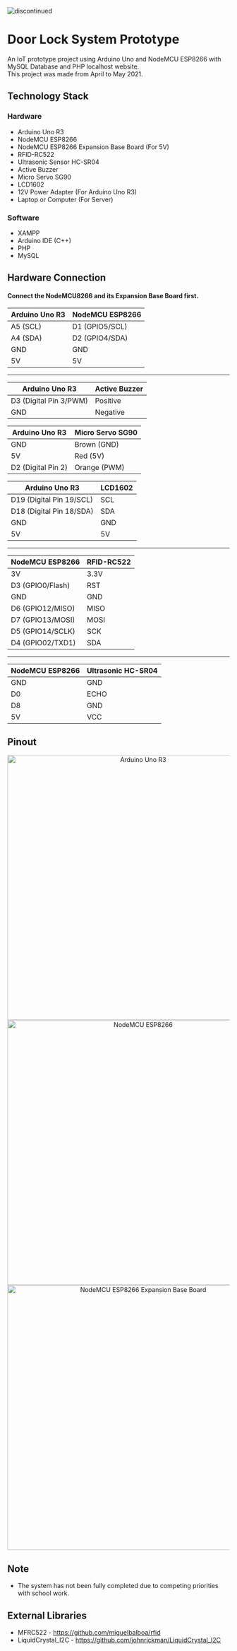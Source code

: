 <p align="left"> <img src="https://camo.githubusercontent.com/41b4407c394c2bd65aa1f4199f5ce149017b80e314e1207a505c26e9f8f677c5/68747470733a2f2f696d672e736869656c64732e696f2f62616467652f7374617475732d646973636f6e74696e7565642d7265642e737667" alt="discontinued" /> </p>

# Door Lock System Prototype

An IoT prototype project using Arduino Uno and NodeMCU ESP8266 with MySQL Database and PHP localhost website.\
This project was made from April to May 2021.

## Technology Stack
### Hardware
* Arduino Uno R3
* NodeMCU ESP8266
* NodeMCU ESP8266 Expansion Base Board (For 5V)
* RFID-RC522
* Ultrasonic Sensor HC-SR04
* Active Buzzer
* Micro Servo SG90
* LCD1602
* 12V Power Adapter (For Arduino Uno R3)
* Laptop or Computer (For Server)

### Software
* XAMPP
* Arduino IDE (C++)
* PHP
* MySQL

## Hardware Connection
#### Connect the NodeMCU8266 and its Expansion Base Board first.

| Arduino Uno R3 | NodeMCU ESP8266 |   
| --- | --- |
| A5 (SCL) | D1 (GPIO5/SCL) |
| A4 (SDA) | D2 (GPIO4/SDA) |
| GND | GND |
| 5V | 5V |
---
| Arduino Uno R3 | Active Buzzer |
| --- | --- |
| D3 (Digital Pin 3/PWM) | Positive |
| GND | Negative |

| Arduino Uno R3 | Micro Servo SG90|
| --- | --- |
| GND | Brown (GND) |
| 5V | Red (5V) |
| D2 (Digital Pin 2) | Orange (PWM) |

| Arduino Uno R3 | LCD1602 |   
| --- | --- |
| D19 (Digital Pin 19/SCL) | SCL |
| D18 (Digital Pin 18/SDA) | SDA |
| GND | GND |
| 5V | 5V |
---
| NodeMCU ESP8266 | RFID-RC522 |   
| --- | --- |
| 3V | 3.3V |
| D3 (GPIO0/Flash) | RST |
| GND | GND |
| D6 (GPIO12/MISO) | MISO |
| D7 (GPIO13/MOSI) | MOSI |
| D5 (GPIO14/SCLK) | SCK |
| D4 (GPIO02/TXD1) | SDA |
---
| NodeMCU ESP8266 | Ultrasonic HC-SR04 |   
| --- | --- |
| GND | GND |
| D0 | ECHO |
| D8 | GND |
| 5V | VCC |

## Pinout
<p align="center">
<img alt="Arduino Uno R3" width="600" src="https://docs.arduino.cc/static/6ec5e4c2a6c0e9e46389d4f6dc924073/2f891/Pinout-UNOrev3_latest.png">
<img alt="NodeMCU ESP8266" width="600" src="https://i0.wp.com/randomnerdtutorials.com/wp-content/uploads/2019/05/ESP8266-NodeMCU-kit-12-E-pinout-gpio-pin.png?quality=100&strip=all&ssl=1">
<img alt="NodeMCU ESP8266 Expansion Base Board" width="600" src="https://store.roboticsbd.com/img/cms/1402.PNG">
</p>

## Note
* The system has not been fully completed due to competing priorities with school work.

## External Libraries
* MFRC522 - https://github.com/miguelbalboa/rfid
* LiquidCrystal_I2C - https://github.com/johnrickman/LiquidCrystal_I2C
